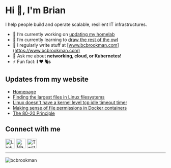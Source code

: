 # Hi 👋, I'm Brian

I help people build and operate scalable, resilient IT infrastructures.

- 🔭 I’m currently working on [updating my homelab](https://github.com/bcbrookman/homelab)
- 🌱 I’m currently learning to [draw the rest of the owl](https://imgur.com/gallery/iEf4Fq5)
- 📝 I regularly write stuff at [www.bcbrookman.com](https://www.bcbrookman.com)
- 💬 Ask me about **networking, cloud, or Kubernetes!**
- ⚡ Fun fact: **I ❤️ 🐈s**

## Updates from my website
<!-- BLOG-POST-LIST:START -->
- [Homepage](https://www.bcbrookman.com/)
- [Finding the largest files in Linux filesystems](https://www.bcbrookman.com/notes/1723834942/)
- [Linux doesn&#39;t have a kernel level tcp idle timeout timer](https://www.bcbrookman.com/notes/1723834850/)
- [Making sense of file permissions in Docker containers](https://www.bcbrookman.com/posts/making-sense-of-file-permissions-in-docker-containers/)
- [The 80-20 Principle](https://www.bcbrookman.com/notes/1723691984/)
<!-- BLOG-POST-LIST:END -->

## Connect with me
<p align="left">
<a href="https://linkedin.com/in/bcbrookman" target="blank"><img align="center" src="https://raw.githubusercontent.com/rahuldkjain/github-profile-readme-generator/master/src/images/icons/Social/linked-in-alt.svg" alt="LinkedIn logo" height="30" /></a>
<a href="https://mastodon.social/@bcbrookman" target="blank"><img align="center" src="https://cdn.jsdelivr.net/gh/walkxcode/dashboard-icons/svg/mastodon.svg" alt="Mastodon logo" height="30" /></a>
<a href="https://twitter.com/bcbrookman" target="blank"><img align="center" src="https://raw.githubusercontent.com/rahuldkjain/github-profile-readme-generator/master/src/images/icons/Social/twitter.svg" alt="Twitter logo" height="30" /></a>
</p>

---

<p align="left"> <img src="https://komarev.com/ghpvc/?username=bcbrookman&label=Profile%20views&color=0e75b6&style=flat" alt="bcbrookman" /> </p>
